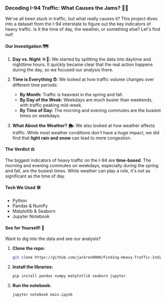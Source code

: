 ### **Decoding I-94 Traffic: What Causes the Jams? 🚗💨**

We've all been stuck in traffic, but what really causes it? This project dives into a dataset from the I-94 interstate to figure out the key indicators of heavy traffic. Is it the time of day, the weather, or something else? Let's find out!

#### **Our Investigation 🗺️**

1.  **Day vs. Night ☀️🌙:** We started by splitting the data into daytime and nighttime hours. It quickly became clear that the real action happens during the day, so we focused our analysis there.

2.  **Time is Everything ⏰:** We looked at how traffic volume changes over different time periods:
    *   **By Month:** Traffic is heaviest in the spring and fall.
    *   **By Day of the Week:** Weekdays are much busier than weekends, with traffic peaking mid-week.
    *   **By Time of Day:** The morning and evening commutes are the busiest times on weekdays.

3.  **What About the Weather? 🌦️:** We also looked at how weather affects traffic. While most weather conditions don't have a huge impact, we did find that **light rain and snow** can lead to more congestion.

#### **The Verdict ⚖️**

The biggest indicators of heavy traffic on the I-94 are **time-based**. The morning and evening commutes on weekdays, especially during the spring and fall, are the busiest times. While weather can play a role, it's not as significant as the time of day.

#### **Tech We Used 🛠️**

*   Python
*   Pandas & NumPy
*   Matplotlib & Seaborn
*   Jupyter Notebook

#### **See for Yourself! 🚀**

Want to dig into the data and see our analysis?

1.  **Clone the repo:**
    ```bash
    git clone https://github.com/jackren0000/Finding-Heavy-Traffic-Indicators-on-I-94.git
    ```
2.  **Install the libraries:**
    ```bash
    pip install pandas numpy matplotlib seaborn jupyter
    ```
3.  **Run the notebook:**
    ```bash
    jupyter notebook main.ipynb
    ```